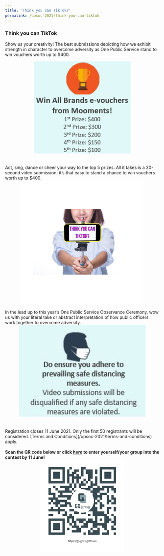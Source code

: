 ```yaml
---
title: 'Think you can TikTok?'
permalink: /opsoc-2021/think-you-can-tiktok
---
```


### Think you can TikTok
Show us your creativity! The best submissions depicting how we exhibit strength in character to overcome adversity as One Public Service stand to win vouchers worth up to $400.<br>
<center><img src="/images/TikTok_1.png" alt="TikTok_1" height="300"></center><br>
<br>
Act, sing, dance or cheer your way to the top 5 prizes. All it takes is a 30-second video submission; it’s that easy to stand a chance to win vouchers worth up to $400. <br>
<center><img src="/images/TikTok_2.png" alt="TikTok_2" height="400"></center><br>
In the lead up to this year’s One Public Service Observance Ceremony, wow us with your literal take or abstract interpretation of how public officers work together to overcome adversity. <br>
<center><img src="/images/Think2.1.JPG" alt="TikTok_3" height="300"></center><br>
<br>
Registration closes 11 June 2021. Only the first 50 registrants will be considered. [Terms and Conditions](/opsoc-2021/terms-and-conditions) apply.<br>
<br>
<b>Scan the QR code below or click <a href="https://go.gov.sg/zf6vss" target="_blank">here</a> to enter yourself/your group into the contest by 11 June!</b><br>
<center><a href="https://go.gov.sg/zf6vss" target="_blank"><img src="/images/TikTok-QR.png" alt="TikTok QR" height="300"></a></center><br>


